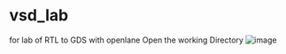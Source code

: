 # vsd_lab
for lab of RTL to GDS with openlane
Open the working Directory
![image](https://github.com/shashisahu1038/vsd_lab/assets/165407652/602004b0-bc45-43c9-8a2d-64eb2554b343)
